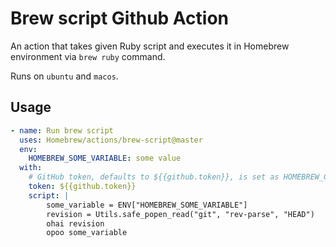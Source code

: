 # Brew script Github Action

An action that takes given Ruby script and executes it in Homebrew environment via `brew ruby` command.

Runs on `ubuntu` and `macos`.

## Usage

```yaml
- name: Run brew script
  uses: Homebrew/actions/brew-script@master
  env:
    HOMEBREW_SOME_VARIABLE: some value
  with:
    # GitHub token, defaults to ${{github.token}}, is set as HOMEBREW_GITHUB_API_TOKEN
    token: ${{github.token}}
    script: |
        some_variable = ENV["HOMEBREW_SOME_VARIABLE"]
        revision = Utils.safe_popen_read("git", "rev-parse", "HEAD")
        ohai revision
        opoo some_variable
```
